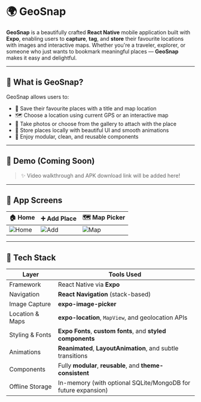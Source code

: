 # 🌍 GeoSnap

**GeoSnap** is a beautifully crafted **React Native** mobile application built with **Expo**, enabling users to **capture**, **tag**, and **store** their favourite locations with images and interactive maps. Whether you're a traveler, explorer, or someone who just wants to bookmark meaningful places — **GeoSnap** makes it easy and delightful.

---

## 📸 What is GeoSnap?

GeoSnap allows users to:

- 📍 Save their favourite places with a title and map location
- 🗺️ Choose a location using current GPS or an interactive map
- 📸 Take photos or choose from the gallery to attach with the place
- 🧠 Store places locally with beautiful UI and smooth animations
- 🧩 Enjoy modular, clean, and reusable components

---

## 🚀 Demo (Coming Soon)

> ✨ Video walkthrough and APK download link will be added here!

---

## 📱 App Screens

| 🏠 Home | ➕ Add Place | 🗺️ Map Picker |
|--------|-------------|---------------|
| ![Home](./assets/screenshots/home.png) | ![Add](./assets/screenshots/add.png) | ![Map](./assets/screenshots/map.png) |

---

## 🔧 Tech Stack

| Layer | Tools Used |
|-------|------------|
| Framework | React Native via **Expo** |
| Navigation | **React Navigation** (stack-based) |
| Image Capture | **expo-image-picker** |
| Location & Maps | **expo-location**, `MapView`, and geolocation APIs |
| Styling & Fonts | **Expo Fonts**, **custom fonts**, and **styled components** |
| Animations | **Reanimated**, **LayoutAnimation**, and subtle transitions |
| Components | Fully **modular**, **reusable**, and **theme-consistent** |
| Offline Storage | In-memory (with optional SQLite/MongoDB for future expansion) |
